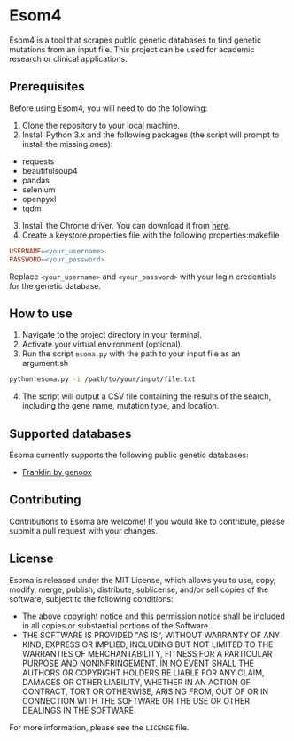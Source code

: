 # Esom4
Esom4 is a tool that scrapes public genetic databases to find genetic mutations from an input file. This project can be used for academic research or clinical applications.
## Prerequisites
Before using Esom4, you will need to do the following:
1. Clone the repository to your local machine.
2. Install Python 3.x and the following packages (the script will prompt to install the missing ones):
- requests
- beautifulsoup4
- pandas
- selenium
- openpyxl
- tqdm
3. Install the Chrome driver. You can download it from [here](https://sites.google.com/chromium.org/driver/).
4. Create a keystore.properties file with the following properties:makefile
```makefile
USERNAME=<your_username>
PASSWORD=<your_password>
```
Replace `<your_username>` and `<your_password>` with your login credentials for the genetic database.
## How to use
1. Navigate to the project directory in your terminal.
2. Activate your virtual environment (optional).
3. Run the script `esoma.py` with the path to your input file as an argument:sh
```sh
python esoma.py -i /path/to/your/input/file.txt
```
4. The script will output a CSV file containing the results of the search, including the gene name, mutation type, and location.
## Supported databases
Esoma currently supports the following public genetic databases:
- [Franklin by genoox](https://franklin.genoox.com/clinical-db/home)
## Contributing
Contributions to Esoma are welcome! If you would like to contribute, please submit a pull request with your changes.
## License
Esoma is released under the MIT License, which allows you to use, copy, modify, merge, publish, distribute, sublicense, and/or sell copies of the software, subject to the following conditions:
- The above copyright notice and this permission notice shall be included in all
copies or substantial portions of the Software.
- THE SOFTWARE IS PROVIDED "AS IS", WITHOUT WARRANTY OF ANY KIND, EXPRESS OR IMPLIED, INCLUDING BUT NOT LIMITED TO THE WARRANTIES OF MERCHANTABILITY, FITNESS FOR A PARTICULAR PURPOSE AND NONINFRINGEMENT. IN NO EVENT SHALL THE AUTHORS OR COPYRIGHT HOLDERS BE LIABLE FOR ANY CLAIM, DAMAGES OR OTHER LIABILITY, WHETHER IN AN ACTION OF CONTRACT, TORT OR OTHERWISE, ARISING FROM, OUT OF OR IN CONNECTION WITH THE SOFTWARE OR THE USE OR OTHER DEALINGS IN THE SOFTWARE.

For more information, please see the ```LICENSE``` file.
